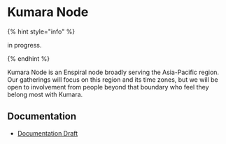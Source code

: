 # Kumara Node

{% hint style="info" %}

in progress.

{% endhint %}


Kumara Node is an Enspiral node broadly serving the Asia-Pacific region. Our gatherings will focus on this region and its time zones, but we will be open to involvement from people beyond that boundary who feel they belong most with Kumara.

## Documentation
- [Documentation Draft](https://docs.google.com/document/d/1vAmj-D6baDj_sJ8uHxiIsMcPYdHeFv-FrlY5oqrUsRs/edit)